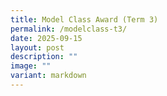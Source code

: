 ```yaml
---
title: Model Class Award (Term 3)
permalink: /modelclass-t3/
date: 2025-09-15
layout: post
description: ""
image: ""
variant: markdown
---
```

